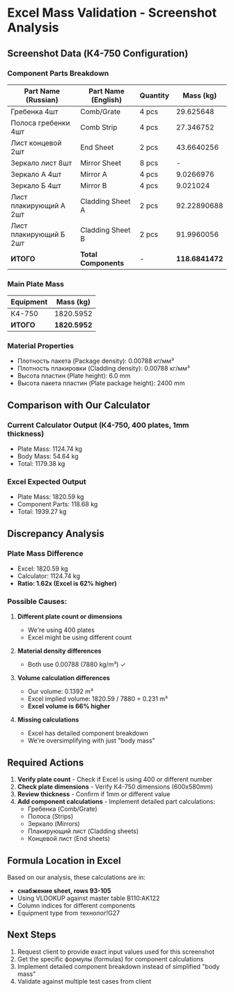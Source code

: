 # Excel Mass Validation - Screenshot Analysis

## Screenshot Data (К4-750 Configuration)

### Component Parts Breakdown

| Part Name (Russian)    | Part Name (English)  | Quantity | Mass (kg)       |
| ---------------------- | -------------------- | -------- | --------------- |
| Гребенка 4шт           | Comb/Grate           | 4 pcs    | 29.625648       |
| Полоса гребенки 4шт    | Comb Strip           | 4 pcs    | 27.346752       |
| Лист концевой 2шт      | End Sheet            | 2 pcs    | 43.6640256      |
| Зеркало лист 8шт       | Mirror Sheet         | 8 pcs    | -               |
| Зеркало А 4шт          | Mirror A             | 4 pcs    | 9.0266976       |
| Зеркало Б 4шт          | Mirror B             | 4 pcs    | 9.021024        |
| Лист плакирующий А 2шт | Cladding Sheet A     | 2 pcs    | 92.22890688     |
| Лист плакирующий Б 2шт | Cladding Sheet B     | 2 pcs    | 91.9960056      |
| **ИТОГО**              | **Total Components** | -        | **118.6841472** |

### Main Plate Mass

| Equipment | Mass (kg)     |
| --------- | ------------- |
| К4-750    | 1820.5952     |
| **ИТОГО** | **1820.5952** |

### Material Properties

- Плотность пакета (Package density): 0.00788 кг/мм³
- Плотность плакировки (Cladding density): 0.00788 кг/мм³
- Высота пластин (Plate height): 6.0 mm
- Высота пакета пластин (Plate package height): 2400 mm

## Comparison with Our Calculator

### Current Calculator Output (К4-750, 400 plates, 1mm thickness)

- Plate Mass: 1124.74 kg
- Body Mass: 54.64 kg
- Total: 1179.38 kg

### Excel Expected Output

- Plate Mass: 1820.59 kg
- Component Parts: 118.68 kg
- Total: 1939.27 kg

## Discrepancy Analysis

### Plate Mass Difference

- Excel: 1820.59 kg
- Calculator: 1124.74 kg
- **Ratio: 1.62x (Excel is 62% higher)**

### Possible Causes:

1. **Different plate count or dimensions**
   - We're using 400 plates
   - Excel might be using different count
2. **Material density differences**
   - Both use 0.00788 (7880 kg/m³) ✓
3. **Volume calculation differences**
   - Our volume: 0.1392 m³
   - Excel implied volume: 1820.59 / 7880 = 0.231 m³
   - **Excel volume is 66% higher**

4. **Missing calculations**
   - Excel has detailed component breakdown
   - We're oversimplifying with just "body mass"

## Required Actions

1. **Verify plate count** - Check if Excel is using 400 or different number
2. **Check plate dimensions** - Verify К4-750 dimensions (600x580mm)
3. **Review thickness** - Confirm if 1mm or different value
4. **Add component calculations** - Implement detailed part calculations:
   - Гребенка (Comb/Grate)
   - Полоса (Strips)
   - Зеркало (Mirrors)
   - Плакирующий лист (Cladding sheets)
   - Концевой лист (End sheets)

## Formula Location in Excel

Based on our analysis, these calculations are in:

- **снабжение sheet, rows 93-105**
- Using VLOOKUP against master table B110:AK122
- Column indices for different components
- Equipment type from технолог!G27

## Next Steps

1. Request client to provide exact input values used for this screenshot
2. Get the specific формулы (formulas) for component calculations
3. Implement detailed component breakdown instead of simplified "body mass"
4. Validate against multiple test cases from client

